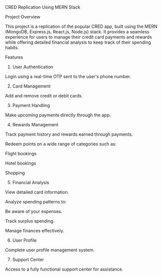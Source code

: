 CRED Replication Using MERN Stack

Project Overview

This project is a replication of the popular CRED app, built using the MERN (MongoDB, Express.js, React.js, Node.js) stack. It provides a seamless experience for users to manage their credit card payments and rewards while offering detailed financial analysis to keep track of their spending habits.

Features

1. User Authentication

Login using a real-time OTP sent to the user's phone number.

2. Card Management

Add and remove credit or debit cards.

3. Payment Handling

Make upcoming payments directly through the app.

4. Rewards Management

Track payment history and rewards earned through payments.

Redeem points on a wide range of categories such as:

Flight bookings

Hotel bookings

Shopping

5. Financial Analysis

View detailed card information.

Analyze spending patterns to:

Be aware of your expenses.

Track surplus spending.

Manage finances effectively.

6. User Profile

Complete user profile management system.

7. Support Center

Access to a fully functional support center for assistance.
